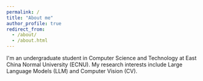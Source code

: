 ```yaml
---
permalink: /
title: "About me"
author_profile: true
redirect_from: 
  - /about/
  - /about.html
---
```


I'm an undergraduate student in Computer Science and Technology at East China Normal University (ECNU). My research interests include Large Language Models (LLM) and Computer Vision (CV).

